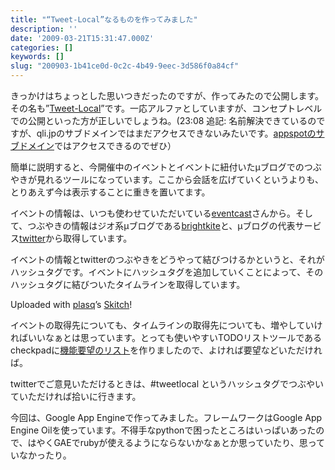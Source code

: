 ```yaml
---
title: "“Tweet-Local”なるものを作ってみました"
description: ''
date: '2009-03-21T15:31:47.000Z'
categories: []
keywords: []
slug: "200903-1b41ce0d-0c2c-4b49-9eec-3d586f0a84cf"
---
```

きっかけはちょっとした思いつきだったのですが、作ってみたので公開します。その名も”[Tweet-Local](http://tweetlocal.qli.jp/)”です。一応アルファとしていますが、コンセプトレベルでの公開といった方が正しいでしょうね。(23:08 追記: 名前解決できているのですが、qli.jpのサブドメインではまだアクセスできないみたいです。[appspotのサブドメイン](http://tweetlocal.appspot.com/)ではアクセスできるのでぜひ）

簡単に説明すると、今開催中のイベントとイベントに紐付いたμブログでのつぶやきが見れるツールになっています。ここから会話を広げていくというよりも、とりあえず今は表示することに重きを置いてます。

イベントの情報は、いつも使わせていただいている[eventcast](http://clip.eventcast.jp/)さんから。そして、つぶやきの情報はジオ系μブログである[brightkite](http://brightkite.com/)と、μブログの代表サービス[twitter](http://twitter.com/)から取得しています。

イベントの情報とtwitterのつぶやきをどうやって結びつけるかというと、それがハッシュタグです。イベントにハッシュタグを追加していくことによって、そのハッシュタグに結びついたタイムラインを取得しています。

Uploaded with [plasq](http://plasq.com/)’s [Skitch](http://skitch.com)!

イベントの取得先についても、タイムラインの取得先についても、増やしていければいいなぁとは思っています。とっても使いやすいTODOリストツールであるcheckpadに[機能要望のリスト](http://www.checkpad.jp/list/show/850075)を作りましたので、よければ要望などいただければ。

twitterでご意見いただけるときは、#tweetlocal というハッシュタグでつぶやいていただければ拾いに行きます。

今回は、Google App Engineで作ってみました。フレームワークはGoogle App Engine Oilを使っています。不得手なpythonで困ったところはいっぱいあったので、はやくGAEでrubyが使えるようにならないかなぁとか思っていたり、思っていなかったり。